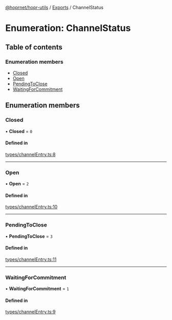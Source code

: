 [@hoprnet/hopr-utils](../README.md) / [Exports](../modules.md) / ChannelStatus

# Enumeration: ChannelStatus

## Table of contents

### Enumeration members

- [Closed](channelstatus.md#closed)
- [Open](channelstatus.md#open)
- [PendingToClose](channelstatus.md#pendingtoclose)
- [WaitingForCommitment](channelstatus.md#waitingforcommitment)

## Enumeration members

### Closed

• **Closed** = `0`

#### Defined in

[types/channelEntry.ts:8](https://github.com/hoprnet/hoprnet/blob/master/packages/utils/src/types/channelEntry.ts#L8)

___

### Open

• **Open** = `2`

#### Defined in

[types/channelEntry.ts:10](https://github.com/hoprnet/hoprnet/blob/master/packages/utils/src/types/channelEntry.ts#L10)

___

### PendingToClose

• **PendingToClose** = `3`

#### Defined in

[types/channelEntry.ts:11](https://github.com/hoprnet/hoprnet/blob/master/packages/utils/src/types/channelEntry.ts#L11)

___

### WaitingForCommitment

• **WaitingForCommitment** = `1`

#### Defined in

[types/channelEntry.ts:9](https://github.com/hoprnet/hoprnet/blob/master/packages/utils/src/types/channelEntry.ts#L9)
